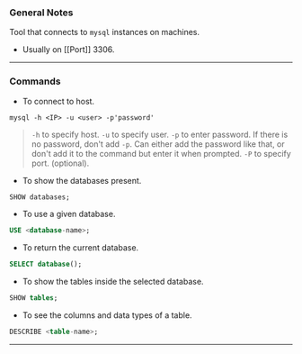 
### General Notes

Tool that connects to `mysql` instances on machines.
- Usually on [[Port]] 3306.

---
### Commands

* To connect to host.
```
mysql -h <IP> -u <user> -p'password'
```
> `-h` to specify host.
> `-u` to specify user.
> `-p` to enter password. If there is no password, don't add `-p`. Can either add the password like that, or don't add it to the command but enter it when prompted.
> `-P` to specify port. (optional).

* To show the databases present.
``` SQL
SHOW databases;
```

*  To use a given database.
```SQL
USE <database-name>;
```

* To return the current database.
```SQL
SELECT database();
```

*  To show the tables inside the selected database.
``` SQL
SHOW tables;
```

* To see the columns and data types of a table.
```SQL
DESCRIBE <table-name>;
```

---